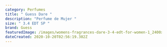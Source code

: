 ```yaml
---
category: Perfumes
title: " Guess Dare "
description: "Perfume de Mujer "
size: " 3.4 EDT SP "
brand: Guess
featuredImage: /images/womens-fragrances-dare-3-4-edt-for-women-1_2400x.jpg
dateCreated: 2020-10-20T02:56:19.302Z
---
```

